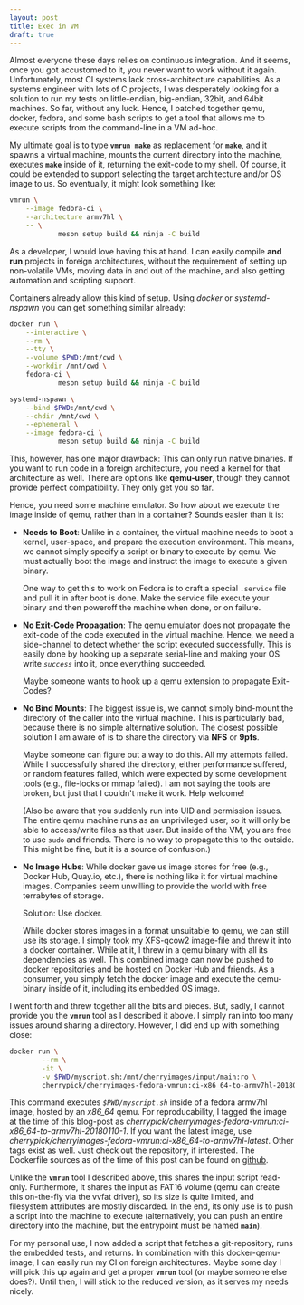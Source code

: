 ```yaml
---
layout: post
title: Exec in VM
draft: true
---
```


Almost everyone these days relies on continuous integration. And it seems, once
you got accustomed to it, you never want to work without it again.
Unfortunately, most CI systems lack cross-architecture capabilities. As a
systems engineer with lots of C projects, I was desperately looking for a
solution to run my tests on little-endian, big-endian, 32bit, and 64bit
machines. So far, without any luck. Hence, I patched together qemu, docker,
fedora, and some bash scripts to get a tool that allows me to execute scripts
from the command-line in a VM ad-hoc.

My ultimate goal is to type **`vmrun make`** as replacement for **`make`**,
and it spawns a virtual machine, mounts the current directory into the machine,
executes **`make`** inside of it, returning the exit-code to my shell. Of
course, it could be extended to support selecting the target architecture
and/or OS image to us. So eventually, it might look something like:

```sh
vmrun \
    --image fedora-ci \
    --architecture armv7hl \
    -- \
            meson setup build && ninja -C build
```

As a developer, I would love having this at hand. I can easily compile **and
run** projects in foreign architectures, without the requirement of setting up
non-volatile VMs, moving data in and out of the machine, and also getting
automation and scripting support.

Containers already allow this kind of setup. Using *docker* or *systemd-nspawn*
you can get something similar already:

```sh
docker run \
    --interactive \
    --rm \
    --tty \
    --volume $PWD:/mnt/cwd \
    --workdir /mnt/cwd \
    fedora-ci \
            meson setup build && ninja -C build

systemd-nspawn \
    --bind $PWD:/mnt/cwd \
    --chdir /mnt/cwd \
    --ephemeral \
    --image fedora-ci \
            meson setup build && ninja -C build
```

This, however, has one major drawback: This can only run native binaries. If
you want to run code in a foreign architecture, you need a kernel for that
architecture as well. There are options like **qemu-user**, though they cannot
provide perfect compatibility. They only get you so far.

Hence, you need some machine emulator. So how about we execute the image inside
of qemu, rather than in a container? Sounds easier than it is:

* **Needs to Boot**: Unlike in a container, the virtual machine needs to boot a
  kernel, user-space, and prepare the execution environment. This means, we
  cannot simply specify a script or binary to execute by qemu. We must actually
  boot the image and instruct the image to execute a given binary.

  One way to get this to work on Fedora is to craft a special `.service` file
  and pull it in after boot is done. Make the service file execute your binary
  and then poweroff the machine when done, or on failure.

* **No Exit-Code Propagation**: The qemu emulator does not propagate the
  exit-code of the code executed in the virtual machine. Hence, we need a
  side-channel to detect whether the script executed successfully. This is
  easily done by hooking up a separate serial-line and making your OS write
  *`success`* into it, once everything succeeded.

  Maybe someone wants to hook up a qemu extension to propagate Exit-Codes?

* **No Bind Mounts**: The biggest issue is, we cannot simply bind-mount the
  directory of the caller into the virtual machine. This is particularly bad,
  because there is no simple alternative solution. The closest possible
  solution I am aware of is to share the directory via **NFS** or **9pfs**.

  Maybe someone can figure out a way to do this. All my attempts failed. While
  I successfully shared the directory, either performance suffered, or random
  features failed, which were expected by some development tools (e.g.,
  file-locks or mmap failed). I am not saying the tools are broken, but just
  that I couldn't make it work. Help welcome!

  (Also be aware that you suddenly run into UID and permission issues. The
   entire qemu machine runs as an unprivileged user, so it will only be able to
   access/write files as that user. But inside of the VM, you are free to use
   `sudo` and friends. There is no way to propagate this to the outside. This
   might be fine, but it is a source of confusion.)

* **No Image Hubs**: While docker gave us image stores for free (e.g.,
  Docker Hub, Quay.io, etc.), there is nothing like it for virtual machine
  images. Companies seem unwilling to provide the world with free terrabytes of
  storage.

  Solution: Use docker.

  While docker stores images in a format unsuitable to qemu, we can still use
  its storage. I simply took my XFS-qcow2 image-file and threw it into a docker
  container. While at it, I threw in a qemu binary with all its dependencies as
  well. This combined image can now be pushed to docker repositories and be
  hosted on Docker Hub and friends. As a consumer, you simply fetch the docker
  image and execute the qemu-binary inside of it, including its embedded OS
  image.

I went forth and threw together all the bits and pieces. But, sadly, I cannot
provide you the **`vmrun`** tool as I described it above. I simply ran into too
many issues around sharing a directory. However, I did end up with something
close:

```sh
docker run \
        --rm \
        -it \
        -v $PWD/myscript.sh:/mnt/cherryimages/input/main:ro \
        cherrypick/cherryimages-fedora-vmrun:ci-x86_64-to-armv7hl-20180110-1
```

This command executes *`$PWD/myscript.sh`* inside of a fedora armv7hl image,
hosted by an *x86_64* qemu. For reproducability, I tagged the image at the time
of this blog-post as
*cherrypick/cherryimages-fedora-vmrun:ci-x86_64-to-armv7hl-20180110-1*. If you
want the latest image, use
*cherrypick/cherryimages-fedora-vmrun:ci-x86_64-to-armv7hl-latest*. Other tags
exist as well. Just check out the repository, if interested. The Dockerfile
sources as of the time of this post can be found on
[github](https://github.com/cherry-pick/cherry-images/tree/a176d7feb95bc3cf89dd8071e304f30f763820cb).

Unlike the **`vmrun`** tool I described above, this shares the input script
read-only. Furthermore, it shares the input as FAT16 volume (qemu can create
this on-the-fly via the vvfat driver), so its size is quite limited, and
filesystem attributes are mostly discarded. In the end, its only use is to push
a script into the machine to execute (alternatively, you can push an entire
directory into the machine, but the entrypoint must be named **`main`**).

For my personal use, I now added a script that fetches a git-repository, runs
the embedded tests, and returns.
In combination with this docker-qemu-image, I can easily run my CI on
foreign architectures. Maybe some day I will pick this up again and get a
proper **`vmrun`** tool (or maybe someone else does?). Until then, I will stick
to the reduced version, as it serves my needs nicely.
